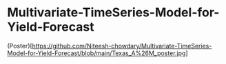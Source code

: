 # Multivariate-TimeSeries-Model-for-Yield-Forecast
(Poster)[https://github.com/Niteesh-chowdary/Multivariate-TimeSeries-Model-for-Yield-Forecast/blob/main/Texas_A%26M_poster.jpg]
